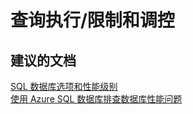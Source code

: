 <properties
    pageTitle="query execution/throttling and governance"
    description="查询执行/限制和调控"
    service="microsoft.sql"
    resource="servers"
    authors="aashu"
    displayOrder=""
    selfHelpType="generic"
    supportTopicIds="31980436"
    resourceTags=""
    productPesIds="13491"
    cloudEnvironments="public"
/>


# 查询执行/限制和调控

## **建议的文档**
[SQL 数据库选项和性能级别](https://azure.microsoft.com/documentation/articles/sql-database-service-tiers/)<br>
[使用 Azure SQL 数据库排查数据库性能问题](https://azure.microsoft.com/documentation/articles/sql-database-troubleshoot-performance/)



<!--HONumber=Jul16_HO4-->


